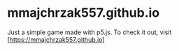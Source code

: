 # mmajchrzak557.github.io
Just a simple game made with p5.js. To check it out, visit [https://mmajchrzak557.github.io]
